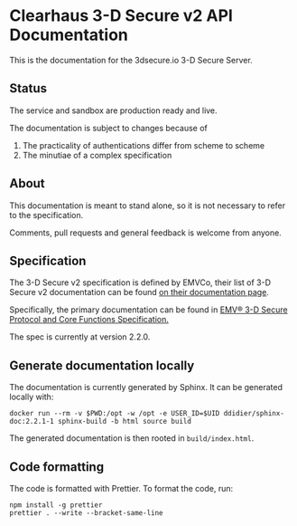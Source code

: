 # Clearhaus 3-D Secure v2 API Documentation

This is the documentation for the 3dsecure.io 3-D Secure Server.

## Status

The service and sandbox are production ready and live.

The documentation is subject to changes because of

1. The practicality of authentications differ from scheme to scheme
2. The minutiae of a complex specification

## About

This documentation is meant to stand alone, so it is not necessary to refer to the specification.

Comments, pull requests and general feedback is welcome from anyone.

## Specification

The 3-D Secure v2 specification is defined by EMVCo, their list of 3-D Secure v2
documentation can be found [on their documentation
page](https://www.emvco.com/document-search/?action=search_documents&publish_date=&emvco_document_version=&emvco_document_book=&px_search=&emvco_document_technology%5B%5D=3-d-secure).

Specifically, the primary documentation can be found in [EMV® 3-D Secure
Protocol and Core Functions Specification.](https://www.emvco.com/wp-content/uploads/documents/EMVCo_3DS_Spec_v220_122018.pdf)

The spec is currently at version 2.2.0.

## Generate documentation locally

The documentation is currently generated by Sphinx. It can be generated locally with:

    docker run --rm -v $PWD:/opt -w /opt -e USER_ID=$UID ddidier/sphinx-doc:2.2.1-1 sphinx-build -b html source build

The generated documentation is then rooted in `build/index.html`.

## Code formatting

The code is formatted with Prettier. To format the code, run:

```
npm install -g prettier
prettier . --write --bracket-same-line
```
